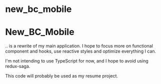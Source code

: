 # new_bc_mobile
New_BC_Mobile
=============
.. is a rewrite of my main application. I hope to focus more on functional component and hooks, use reactive styles and optimize everything I can. 

I'm not intending to use TypeScript for now, and I hope to avoid using redux-saga.

This code will probably be used as my resume project.
